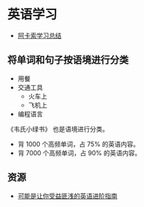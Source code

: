 # 英语学习
* [阿卡索学习总结](acadsoc)

## 将单词和句子按语境进行分类
* 用餐
* 交通工具
  * 火车上
  * 飞机上
* 编程语言

《韦氏小绿书》 也是语境进行分类。

* 背 1000 个高频单词，占 75% 的英语内容。
* 背 7000 个高频单词，占 90% 的英语内容。

## 资源
* [可能是让你受益匪浅的英语进阶指南](https://github.com/byoungd/English-level-up-tips-for-Chinese)
